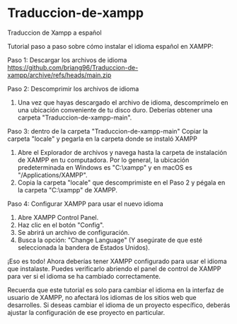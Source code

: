 # Traduccion-de-xampp
Traduccion de Xampp a español

Tutorial paso a paso sobre cómo instalar el idioma español en XAMPP:

Paso 1: Descargar los archivos de idioma
https://github.com/briang96/Traduccion-de-xampp/archive/refs/heads/main.zip

Paso 2: Descomprimir los archivos de idioma
1. Una vez que hayas descargado el archivo de idioma, descomprímelo en una ubicación conveniente de tu disco duro. Deberías obtener una carpeta "Traduccion-de-xampp-main".

Paso 3: dentro de la carpeta "Traduccion-de-xampp-main" Copiar la carpeta "locale" y pegarla en la carpeta donde se instaló XAMPP
1. Abre el Explorador de archivos y navega hasta la carpeta de instalación de XAMPP en tu computadora. Por lo general, la ubicación predeterminada en Windows es "C:\xampp" y en macOS es "/Applications/XAMPP".
2. Copia la carpeta "locale" que descomprimiste en el Paso 2 y pégala en la carpeta "C:\xampp" de XAMPP.

Paso 4: Configurar XAMPP para usar el nuevo idioma
1. Abre XAMPP Control Panel.
2. Haz clic en el botón "Config".
3. Se abrirá un archivo de configuración.
4. Busca la opción: "Change Language" (Y asegúrate de que esté seleccionada la bandera de Estados Unidos).

¡Eso es todo! Ahora deberías tener XAMPP configurado para usar el idioma que instalaste. Puedes verificarlo abriendo el panel de control de XAMPP para ver si el idioma se ha cambiado correctamente.

Recuerda que este tutorial es solo para cambiar el idioma en la interfaz de usuario de XAMPP, no afectará los idiomas de los sitios web que desarrolles. Si deseas cambiar el idioma de un proyecto específico, deberás ajustar la configuración de ese proyecto en particular.

